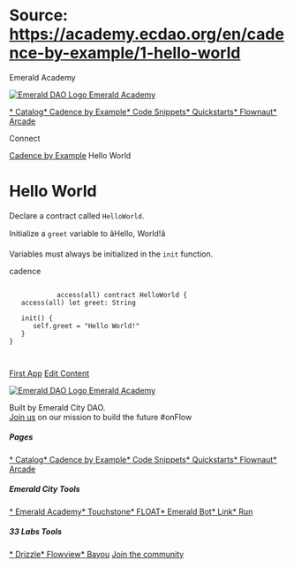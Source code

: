 # Source: https://academy.ecdao.org/en/cadence-by-example/1-hello-world
















Emerald Academy


[![Emerald DAO Logo](/ea-logo.png)
Emerald Academy](/en/)

[* Catalog](/en/catalog)[* Cadence by Example](/en/cadence-by-example)[* Code Snippets](/en/snippets)[* Quickstarts](/en/quickstarts)[* Flownaut](https://flownaut.ecdao.org)[* Arcade](https://arcade.ecdao.org)

Connect



[Cadence by Example](/en/cadence-by-example)
Hello World

# Hello World

Declare a contract called `HelloWorld`.

Initialize a `greet` variable to âHello, World!â

Variables must always be initialized in the `init` function.

cadence
```
		
			access(all) contract HelloWorld {
   access(all) let greet: String

   init() {
      self.greet = "Hello World!"
   }
}
		 
	
```


[First App](/en/cadence-by-example/2-first-app)
[Edit Content](https://github.com/emerald-dao/emerald-academy-v2/tree/main/src/lib/content/cadence-by-example/en/1-hello-world.md)

[![Emerald DAO Logo](/ea-logo.png)
Emerald Academy](/en/)

Built by Emerald City DAO.  
[Join us](https://discord.gg/emerald-city-906264258189332541) on our mission to build the future #onFlow


##### Pages

[* Catalog](/en/catalog)[* Cadence by Example](/en/cadence-by-example)[* Code Snippets](/en/snippets)[* Quickstarts](/en/quickstarts)[* Flownaut](https://flownaut.ecdao.org)[* Arcade](https://arcade.ecdao.org)
##### Emerald City Tools

[* Emerald Academy](https://academy.ecdao.org/)[* Touchstone](https://touchstone.city/)[* FLOAT](https://floats.city/)[* Emerald Bot](https://bot.ecdao.org/)[* Link](https://link.ecdao.org/)[* Run](https://run.ecdao.org/)
##### 33 Labs Tools

[* Drizzle](https://drizzle33.app/)[* Flowview](https://flowview.app/)[* Bayou](https://bayou33.app/)
[Join the community](https://discord.gg/emerald-city-906264258189332541)



